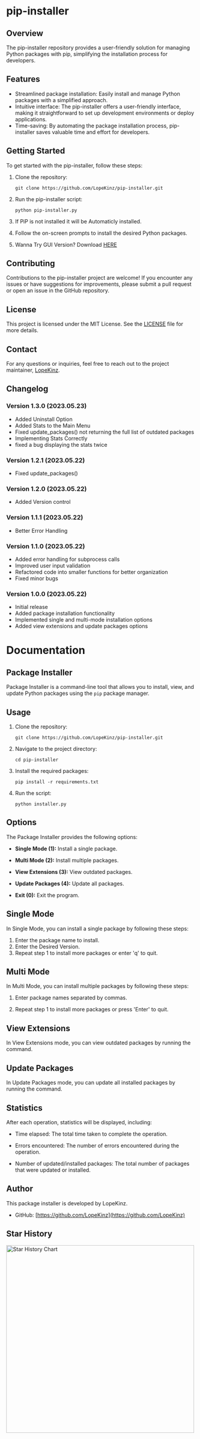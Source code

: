 # pip-installer

## Overview
The pip-installer repository provides a user-friendly solution for managing Python packages with pip, simplifying the installation process for developers.

## Features
- Streamlined package installation: Easily install and manage Python packages with a simplified approach.
- Intuitive interface: The pip-installer offers a user-friendly interface, making it straightforward to set up development environments or deploy applications.
- Time-saving: By automating the package installation process, pip-installer saves valuable time and effort for developers.

## Getting Started
To get started with the pip-installer, follow these steps:

1. Clone the repository:
   ```
   git clone https://github.com/LopeKinz/pip-installer.git
   ```

2. Run the pip-installer script:
   ```
   python pip-installer.py
   ```
3. If PiP is not installed it will be Automaticly installed.

4. Follow the on-screen prompts to install the desired Python packages.
5. Wanna Try GUI Version? Download [HERE](https://github.com/LopeKinz/pip-installer/tree/dev)

## Contributing
Contributions to the pip-installer project are welcome! If you encounter any issues or have suggestions for improvements, please submit a pull request or open an issue in the GitHub repository.

## License
This project is licensed under the MIT License. See the [LICENSE](LICENSE) file for more details.

## Contact
For any questions or inquiries, feel free to reach out to the project maintainer, [LopeKinz](https://github.com/LopeKinz).

## Changelog

### Version 1.3.0 (2023.05.23)

- Added Uninstall Option
- Added Stats to the Main Menu
- Fixed update_packages() not returning the full list of outdated packages
- Implementing Stats Correctly
- fixed a bug displaying the stats twice

### Version 1.2.1 (2023.05.22)

- Fixed update_packages() 

### Version 1.2.0 (2023.05.22)

- Added Version control

### Version 1.1.1 (2023.05.22)

- Better Error Handling

### Version 1.1.0 (2023.05.22)

- Added error handling for subprocess calls
- Improved user input validation
- Refactored code into smaller functions for better organization
- Fixed minor bugs

### Version 1.0.0 (2023.05.22)

- Initial release
- Added package installation functionality
- Implemented single and multi-mode installation options
- Added view extensions and update packages options

# Documentation

## Package Installer

Package Installer is a command-line tool that allows you to install, view, and update Python packages using the `pip` package manager.

## Usage

1. Clone the repository:
   ```
   git clone https://github.com/LopeKinz/pip-installer.git
   ```

2. Navigate to the project directory:
   ```
   cd pip-installer
   ```

3. Install the required packages:
   ```
   pip install -r requirements.txt
   ```

4. Run the script:
   ```
   python installer.py
   ```

## Options

The Package Installer provides the following options:

- **Single Mode (1):** Install a single package.

- **Multi Mode (2):** Install multiple packages.

- **View Extensions (3):** View outdated packages.

- **Update Packages (4):** Update all packages.

- **Exit (0):** Exit the program.

## Single Mode

In Single Mode, you can install a single package by following these steps:

1. Enter the package name to install.
2. Enter the Desired Version.
3. Repeat step 1 to install more packages or enter 'q' to quit.

## Multi Mode

In Multi Mode, you can install multiple packages by following these steps:

1. Enter package names separated by commas.

2. Repeat step 1 to install more packages or press 'Enter' to quit.

## View Extensions

In View Extensions mode, you can view outdated packages by running the command.

## Update Packages

In Update Packages mode, you can update all installed packages by running the command.

## Statistics

After each operation, statistics will be displayed, including:

- Time elapsed: The total time taken to complete the operation.

- Errors encountered: The number of errors encountered during the operation.

- Number of updated/installed packages: The total number of packages that were updated or installed.

## Author

This package installer is developed by LopeKinz.

- GitHub: [https://github.com/LopeKinz](https://github.com/LopeKinz)

## Star History <a name="star-history"></a>

<a href="https://github.com/lopekinz/pip-installer/stargazers">
        <img width="500" alt="Star History Chart" src="https://api.star-history.com/svg?repos=lopekinz/pip-installer&type=Date">
      </a> 
